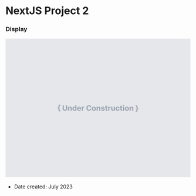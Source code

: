 # NextJS Project 2

### Display
![Display](https://raw.githubusercontent.com/luqmanherifa/luqman-herifa-personal-portfolio-v2/main/public/works/uc.png)

- Date created: July 2023

